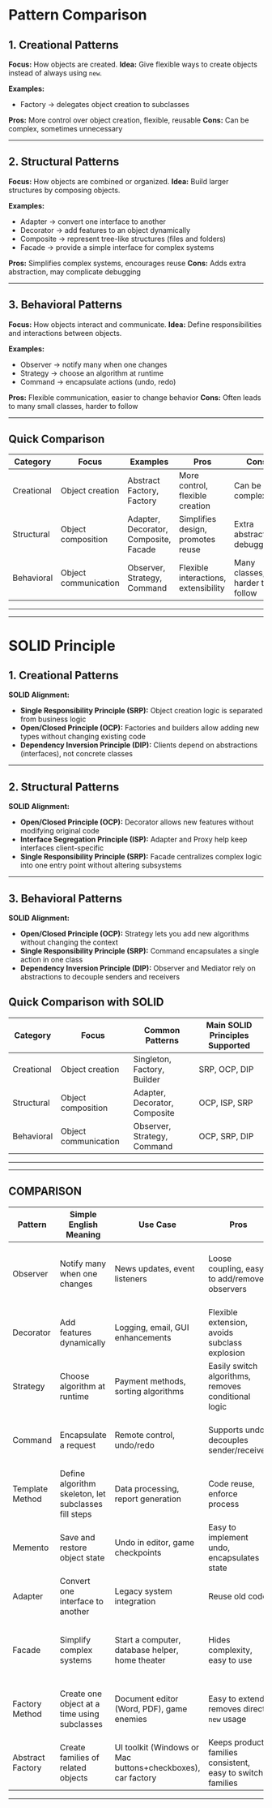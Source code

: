 # Pattern Comparison 

## 1. Creational Patterns

**Focus:** How objects are created.
**Idea:** Give flexible ways to create objects instead of always using `new`.

**Examples:**

* Factory → delegates object creation to subclasses

**Pros:** More control over object creation, flexible, reusable
**Cons:** Can be complex, sometimes unnecessary

---

## 2. Structural Patterns

**Focus:** How objects are combined or organized.
**Idea:** Build larger structures by composing objects.

**Examples:**

* Adapter → convert one interface to another
* Decorator → add features to an object dynamically
* Composite → represent tree-like structures (files and folders)
* Facade → provide a simple interface for complex systems

**Pros:** Simplifies complex systems, encourages reuse
**Cons:** Adds extra abstraction, may complicate debugging

---

## 3. Behavioral Patterns

**Focus:** How objects interact and communicate.
**Idea:** Define responsibilities and interactions between objects.

**Examples:**

* Observer → notify many when one changes
* Strategy → choose an algorithm at runtime
* Command → encapsulate actions (undo, redo)
  
**Pros:** Flexible communication, easier to change behavior
**Cons:** Often leads to many small classes, harder to follow

---

## Quick Comparison

| Category   | Focus                | Examples                               | Pros                                 | Cons                           |
| ---------- | -------------------- | -------------------------------------- | ------------------------------------ | ------------------------------ |
| Creational | Object creation      | Abstract Factory, Factory | More control, flexible creation      | Can be complex                 |
| Structural | Object composition   | Adapter, Decorator, Composite, Facade  | Simplifies design, promotes reuse    | Extra abstraction, debugging   |
| Behavioral | Object communication | Observer, Strategy, Command     | Flexible interactions, extensibility | Many classes, harder to follow |

---
---

# SOLID Principle

## 1. Creational Patterns
**SOLID Alignment:**
* **Single Responsibility Principle (SRP):** Object creation logic is separated from business logic
* **Open/Closed Principle (OCP):** Factories and builders allow adding new types without changing existing code
* **Dependency Inversion Principle (DIP):** Clients depend on abstractions (interfaces), not concrete classes

---

## 2. Structural Patterns
**SOLID Alignment:**
* **Open/Closed Principle (OCP):** Decorator allows new features without modifying original code
* **Interface Segregation Principle (ISP):** Adapter and Proxy help keep interfaces client-specific
* **Single Responsibility Principle (SRP):** Facade centralizes complex logic into one entry point without altering subsystems

---

## 3. Behavioral Patterns
**SOLID Alignment:**
* **Open/Closed Principle (OCP):** Strategy lets you add new algorithms without changing the context
* **Single Responsibility Principle (SRP):** Command encapsulates a single action in one class
* **Dependency Inversion Principle (DIP):** Observer and Mediator rely on abstractions to decouple senders and receivers

## Quick Comparison with SOLID

| Category   | Focus                | Common Patterns               | Main SOLID Principles Supported |
| ---------- | -------------------- | ----------------------------- | ------------------------------- |
| Creational | Object creation      | Singleton, Factory, Builder   | SRP, OCP, DIP                   |
| Structural | Object composition   | Adapter, Decorator, Composite | OCP, ISP, SRP                   |
| Behavioral | Object communication | Observer, Strategy, Command   | OCP, SRP, DIP                   |

---
---

## COMPARISON

| Pattern          | Simple English Meaning                               | Use Case                                                    | Pros                                                       | Cons                                                  | SOLID Support          |
| ---------------- | ---------------------------------------------------- | ----------------------------------------------------------- | ---------------------------------------------------------- | ----------------------------------------------------- | ---------------------- |
| Observer         | Notify many when one changes                         | News updates, event listeners                               | Loose coupling, easy to add/remove observers               | Performance issues with many observers, hard to debug | OCP                    |
| Decorator        | Add features dynamically                             | Logging, email, GUI enhancements                            | Flexible extension, avoids subclass explosion              | Many small classes, complex debugging                 | OCP                    |
| Strategy         | Choose algorithm at runtime                          | Payment methods, sorting algorithms                         | Easily switch algorithms, removes conditional logic        | Many small classes, client must choose strategy       | OCP                    |
| Command          | Encapsulate a request                                | Remote control, undo/redo                                   | Supports undo, decouples sender/receiver                   | Many classes, overhead for many commands              | SRP                    |
| Template Method  | Define algorithm skeleton, let subclasses fill steps | Data processing, report generation                          | Code reuse, enforce process                                | Hard to change template once fixed                    | Sometimes violates OCP |
| Memento          | Save and restore object state                        | Undo in editor, game checkpoints                            | Easy to implement undo, encapsulates state                 | Uses memory, careful with complex objects             | SRP                    |
| Adapter          | Convert one interface to another                     | Legacy system integration                                   | Reuse old code                                             | Extra layer of complexity                             | OCP                    |
| Facade           | Simplify complex systems                             | Start a computer, database helper, home theater             | Hides complexity, easy to use                              | Can become “god object”, does not add functionality   | SRP, OCP indirectly    |
| Factory Method   | Create one object at a time using subclasses         | Document editor (Word, PDF), game enemies                   | Easy to extend, removes direct `new` usage                 | More classes needed, one subclass per product         | SRP, OCP, DIP          |
| Abstract Factory | Create families of related objects                   | UI toolkit (Windows or Mac buttons+checkboxes), car factory | Keeps product families consistent, easy to switch families | Harder to add new product types, more complex         | SRP, OCP, DIP          |

---
